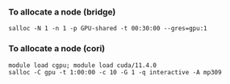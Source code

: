 ### To allocate a node (bridge)
```
salloc -N 1 -n 1 -p GPU-shared -t 00:30:00 --gres=gpu:1
```

### To allocate a node (cori)
```
module load cgpu; module load cuda/11.4.0
salloc -C gpu -t 1:00:00 -c 10 -G 1 -q interactive -A mp309
```